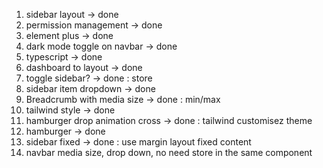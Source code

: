 1. sidebar layout -> done
2. permission management -> done
3. element plus -> done
4. dark mode toggle on navbar -> done
5. typescript -> done
6. dashboard to layout -> done
7. toggle sidebar? -> done : store
8. sidebar item dropdown -> done
9. Breadcrumb with media size -> done : min/max
10. tailwind style -> done
11. hamburger drop animation cross -> done : tailwind customisez theme
12. hamburger -> done
13. sidebar fixed -> done : use margin layout fixed content
14. navbar media size, drop down, no need store in the same component
